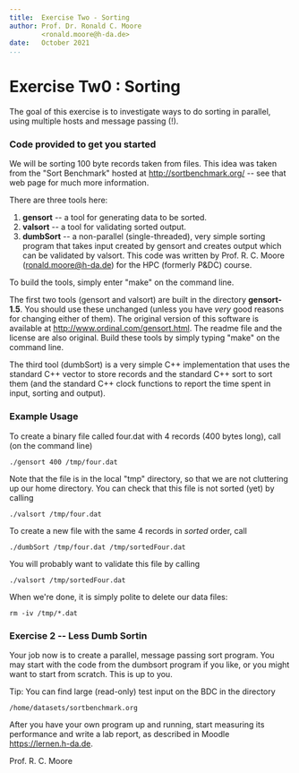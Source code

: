 ```yaml
---
title:  Exercise Two - Sorting
author: Prof. Dr. Ronald C. Moore 
        <ronald.moore@h-da.de>
date:   October 2021
...
```


# Exercise Tw0 : Sorting

The goal of this exercise is to investigate ways to do sorting in parallel, using multiple hosts and message passing (!). 

### Code provided to get you started

We will be sorting 100 byte records taken from files. This idea was taken from the "Sort Benchmark" hosted at <http://sortbenchmark.org/> -- see that web page for much more information.

There are three tools here:
1. **gensort** -- a tool for generating data to be sorted. 
2. **valsort** -- a tool for validating sorted output.
3. **dumbSort** -- a non-parallel (single-threaded), very simple sorting program that takes input created by gensort and creates output which can be validated by valsort. This code was written by Prof. R. C. Moore (<ronald.moore@h-da.de>) for the HPC (formerly P&DC) course.

To build the tools, simply enter "make" on the command line. 

The first two tools (gensort and valsort) are built in the directory **gensort-1.5**. You should use these unchanged (unless you have *very* good reasons for changing either of them). The original version of this software is available at <http://www.ordinal.com/gensort.html>. The readme file and the license are also original. Build these tools by simply typing "make" on the command line.

The third tool (dumbSort) is a very simple C++ implementation that uses the standard C++ vector to store records and the standard C++ sort to sort them (and the standard C++ clock functions to report the time spent in input, sorting and output).

### Example Usage

To create a binary file called four.dat with 4 records (400 bytes long), call (on the command line)

    ./gensort 400 /tmp/four.dat
    
Note that the file is in the local "tmp" directory, so that we are not cluttering up our home directory. You can check that this file is not sorted (yet) by calling

    ./valsort /tmp/four.dat
    
To create a new file with the same 4 records in *sorted* order, call

    ./dumbSort /tmp/four.dat /tmp/sortedFour.dat
    
You will probably want to validate this file by calling

    ./valsort /tmp/sortedFour.dat
    
When we're done, it is simply polite to delete our data files:

    rm -iv /tmp/*.dat

### Exercise 2 -- Less Dumb Sortin

Your job now is to create a parallel, message passing sort program. You may start with the code from the dumbsort program if you like, or you might want to start from scratch. This is up to you. 

Tip: You can find large (read-only) test input on the BDC in the directory 

    /home/datasets/sortbenchmark.org 

After you have your own program up and running, start measuring its performance and write a lab report, as described in Moodle <https://lernen.h-da.de>.

Prof. R. C. Moore